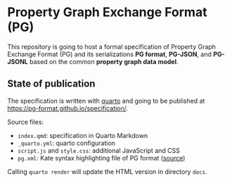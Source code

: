 # Property Graph Exchange Format (PG)

This repository is going to host a formal specification of Property Graph
Exchange Format (PG) and its serializations **PG format**, **PG-JSON**, and
**PG-JSONL** based on the common **property graph data model**.

## State of publication

The specification is written with [quarto](https://quarto.org/) and going to be
published at <https://pg-format.github.io/specification/>.

Source files:

- `index.qmd`: specification in Quarto Markdown
- `_quarto.yml`: quarto configuration
- `script.js` and `style.css`: additional JavaScript and CSS
- `pg.xml`: Kate syntax highlighting file of PG format ([source](https://github.com/pg-format/pg-highlight))

Calling `quarto render` will update the HTML version in directory `docs`.
